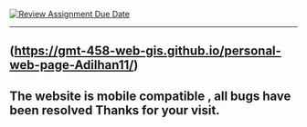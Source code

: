 [![Review Assignment Due Date](https://classroom.github.com/assets/deadline-readme-button-22041afd0340ce965d47ae6ef1cefeee28c7c493a6346c4f15d667ab976d596c.svg)](https://classroom.github.com/a/O2YWE8TK)

---
(https://gmt-458-web-gis.github.io/personal-web-page-Adilhan11/)
---
The website  is mobile compatible , all bugs have been resolved 
Thanks for your visit.
---


